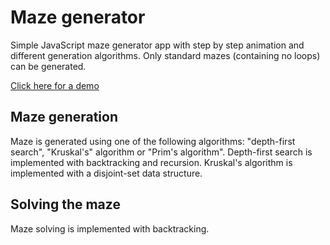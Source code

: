 # Maze generator

Simple JavaScript maze generator app with step by step animation and different generation algorithms. Only standard mazes (containing no loops) can be generated.

[Click here for a demo](http://raf48.github.io/Maze/)

## Maze generation

Maze is generated using one of the following algorithms: "depth-first search", "Kruskal's" algorithm or "Prim's algorithm". Depth-first search is implemented with backtracking and recursion. Kruskal's algorithm is implemented with a disjoint-set data structure.

## Solving the maze

Maze solving is implemented with backtracking.

